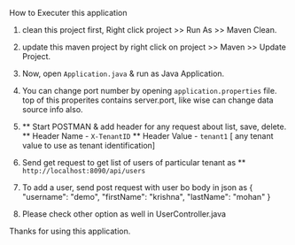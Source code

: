 How to Executer this application

1.  clean this project first, Right click project >> Run As >> Maven Clean.
2.	update this maven project by right click on project >> Maven >> Update Project.
3.  Now, open `Application.java` & run as Java Application.
4.  You can change port number by opening `application.properties` file.
	top of this properites contains server.port, like wise can change data source info also.
	
4.	** Start POSTMAN & add header for any request about list, save, delete.
		** Header Name -  `X-TenantID`
		** Header Value - `tenant1`   [ any tenant value to use as tenant identification]  
5.  Send get request to get list of users of particular tenant as
        ** `http://localhost:8090/api/users`   
6.  To add a user, send post request with user bo body in json as
		{
		    "username": "demo",
		    "firstName": "krishna",
		    "lastName": "mohan"
		}

7.  Please check other option as well in UserController.java

Thanks for using this application.